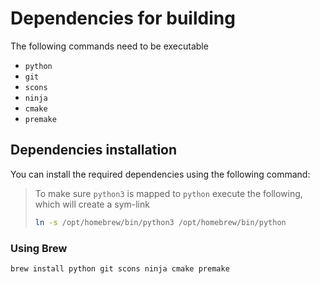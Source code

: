 # Dependencies for building

The following commands need to be executable
- `python`
- `git`
- `scons`
- `ninja`
- `cmake`
- `premake`

## Dependencies installation
You can install the required dependencies using the following command:

> To make sure `python3` is mapped to `python` execute the following, which will create a sym-link
>
> ```sh
> ln -s /opt/homebrew/bin/python3 /opt/homebrew/bin/python
> ```

### Using Brew
```sh
brew install python git scons ninja cmake premake
```